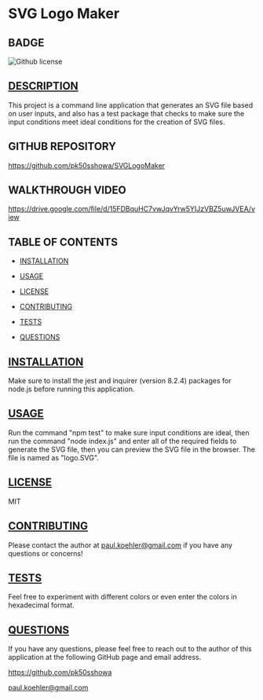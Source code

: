 # SVG Logo Maker

## BADGE
 ![Github license](https://img.shields.io/badge/license-MIT-blue.svg)

## [DESCRIPTION](#description)
This project is a command line application that generates an SVG file based on user inputs, and also has a test package that checks to make sure the input conditions meet ideal conditions for the creation of SVG files.

## GITHUB REPOSITORY
https://github.com/pk50sshowa/SVGLogoMaker

## WALKTHROUGH VIDEO
https://drive.google.com/file/d/15FDBquHC7vwJqvYrw5YIJzVBZ5uwJVEA/view

## TABLE OF CONTENTS

* [INSTALLATION](#installation)

* [USAGE](#usage)

* [LICENSE](#license)

* [CONTRIBUTING](#contributing)

* [TESTS](#tests)

* [QUESTIONS](#questions)

## [INSTALLATION](#installation)
Make sure to install the jest and inquirer (version 8.2.4) packages for node.js before running this application.

## [USAGE](#usage)
Run the command "npm test" to make sure input conditions are ideal, then run the command "node index.js" and enter all of the required fields to generate the SVG file, then you can preview the SVG file in the browser. The file is named as "logo.SVG".

## [LICENSE](#license)
MIT

## [CONTRIBUTING](#contributing)
Please contact the author at paul.koehler@gmail.com if you have any questions or concerns!

## [TESTS](#tests)
Feel free to experiment with different colors or even enter the colors in hexadecimal format.

## [QUESTIONS](#questions)
If you have any questions, please feel free to reach out to the author of this application at the following GitHub page and email address.

https://github.com/pk50sshowa

[paul.koehler@gmail.com](paul.koehler@gmail.com)